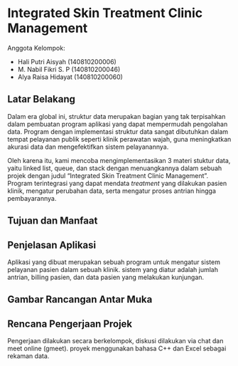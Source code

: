 # Integrated Skin Treatment Clinic Management

Anggota Kelompok:

* Hali Putri Aisyah (140810200006) 
* M. Nabil Fikri S. P (140810200046)
* Alya Raisa Hidayat (140810200060)

## Latar Belakang
Dalam era global ini, struktur data merupakan bagian yang tak terpisahkan dalam pembuatan program aplikasi yang dapat mempermudah pengolahan data. Program dengan implementasi struktur data sangat dibutuhkan dalam tempat pelayanan publik seperti klinik perawatan wajah, guna meningkatkan akurasi data dan mengefektifkan sistem pelayanannya.

Oleh karena itu, kami mencoba mengimplementasikan 3 materi stuktur data, yaitu linked list, queue, dan stack dengan menuangkannya dalam sebuah projek dengan judul “Integrated Skin Treatment Clinic Management”. Program terintegrasi yang dapat mendata _treatment_ yang dilakukan pasien klinik, mengatur perubahan data, serta mengatur proses antrian hingga pembayarannya.

## Tujuan dan Manfaat
## Penjelasan Aplikasi
Aplikasi yang dibuat merupakan sebuah program untuk mengatur sistem pelayanan pasien dalam sebuah klinik.
sistem yang diatur adalah jumlah antrian, billing pasien, dan data pasien yang melakukan kunjungan. 

## Gambar Rancangan Antar Muka
## Rencana Pengerjaan Projek
Pengerjaan dilakukan secara berkelompok, diskusi dilakukan via chat dan meet online (gmeet). proyek menggunakan bahasa C++ dan Excel sebagai rekaman data. 
